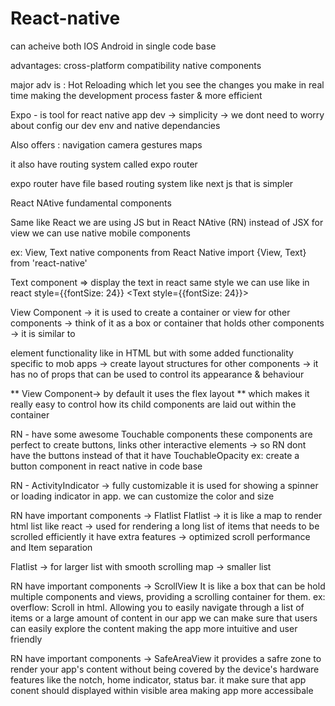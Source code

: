 # React-native

can acheive both IOS Android in single code base

advantages:
cross-platform compatibility
native components

major adv is :
Hot Reloading 
which let you see the changes you make in real time
making the development process faster & more efficient

Expo - is tool for react native app dev -> simplicity -> we dont need to worry about config our dev env and native dependancies

Also offers :
navigation
camera
gestures
maps

it also have routing system called expo router

expo router have file based routing system like next js  that is simpler 

React NAtive fundamental components

Same like React we are using JS but in React NAtive (RN) instead of JSX for view we can use native mobile components

ex: View, Text native components from React Native 
import {View, Text} from 'react-native'

 Text component => display the text in react same style we can use like in react 
 style={{fontSize: 24}}
 <Text  style={{fontSize: 24}}></Text>

 View Component -> it is used to create a container or view for other components
-> think of it as a box or container that holds other components
-> it is similar to <div> element functionality like in HTML but with some added functionality specific to mob apps
<View> -> create layout structures for other components
-> it has no of props that can be used to control its appearance & behaviour

** View Component-> by default it uses the flex layout **
which makes it really easy to control how its child components are laid out within the container


RN - have some awesome Touchable components 
these components are perfect to create
buttons, links other interactive elements -> so RN dont have the buttons instead of that it have TouchableOpacity 
ex: create a button component in react native in code base

RN - ActivityIndicator -> fully customizable
it is used for showing a spinner or loading indicator in app. we can customize the color and size 

RN have important components ->  Flatlist
Flatlist -> it is like a map to render html list like react -> used for rendering a long list of items that needs to be scrolled efficiently
it have extra features -> optimized scroll performance  and Item separation 

Flatlist -> for larger list with smooth scrolling 
map -> smaller list

RN have important components ->  ScrollView 
It is like a box that can be hold multiple components and views, providing a scrolling container for them. 
ex: overflow: Scroll in html. Allowing you to easily navigate through a list of items or a large amount of content in our app
we can make sure that users can easily explore the content making the app more intuitive and user  friendly

RN have important components ->  SafeAreaView
it provides a safre zone to render your app's content without being covered by the device's hardware features like the notch, home indicator, status bar.
it make sure that app conent should displayed within visible area making app more accessibale



